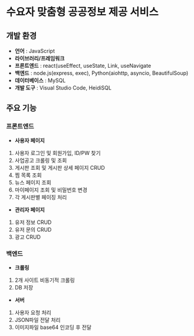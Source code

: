 # 수요자 맞춤형 공공정보 제공 서비스

## 개발 환경
 - **언어** : JavaScript
 - **라이브러리/프레임워크**
  - **프론트엔드** : react(useEffect, useState, Link, useNavigate
  - **백엔드** : node.js(express, exec), Python(aiohttp, asyncio, BeautifulSoup)
 - **데이터베이스** : MySQL
 - **개발 도구** : Visual Studio Code, HeidiSQL

## 주요 기능
### 프론트엔드
- **사용자 페이지**
1. 사용자 로그인 및 회원가입, ID/PW 찾기
2. 사업공고 크롤링 및 조회
3. 게시판 조회 및 게시판 상세 페이지 CRUD
4. 찜 목록 조회
5. 뉴스 페이지 조회
6. 마이페이지 조회 및 비밀번호 변경
7. 각 게시판별 페이징 처리

 - **관리자 페이지**
1. 유저 정보 CRUD
2. 유저 문의 CRUD
3. 광고 CRUD

### 백엔드
 - **크롤링** 

1. 2개 사이트 비동기적 크롤링
2. DB 저장

 - **서버**

1. 사용자 요청 처리
2. JSON파일 전달 처리
3. 이미지파일 base64 인코딩 후 전달
